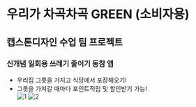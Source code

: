 # 우리가 차곡차곡 GREEN (소비자용)
## 캡스톤디자인 수업 팀 프로젝트
### 신개념 일회용 쓰레기 줄이기 동참 앱

- 우리집 그릇을 가지고 식당에서 포장해오기!
- 그릇을 가져갈 때마다 포인트적립 및 할인받기 가능!<br>
![1](https://user-images.githubusercontent.com/71006256/93233442-0ba9b000-f7b6-11ea-82d8-6455bc6973f3.png)
![2](https://user-images.githubusercontent.com/71006256/93233448-0c424680-f7b6-11ea-975f-9537d9955714.png)
